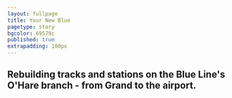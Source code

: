 ```yaml
---
layout: fullpage
title: Your New Blue
pagetype: story
bgcolor: 69579c
published: true
extrapadding: 100px
---
```


## Rebuilding tracks and stations on the Blue Line's O'Hare branch - from Grand to the airport.